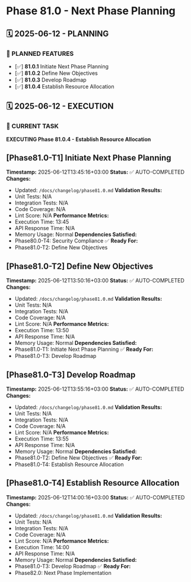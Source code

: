 # Phase 81.0 - Next Phase Planning

## 🗓️ 2025-06-12 - PLANNING
### 🎯 PLANNED FEATURES
- [✅] **81.0.1** Initiate Next Phase Planning
- [✅] **81.0.2** Define New Objectives
- [✅] **81.0.3** Develop Roadmap
- [✅] **81.0.4** Establish Resource Allocation

## 🗓️ 2025-06-12 - EXECUTION
### 🚀 CURRENT TASK
**EXECUTING Phase 81.0.4 - Establish Resource Allocation**

## [Phase81.0-T1] Initiate Next Phase Planning
**Timestamp:** 2025-06-12T13:45:16+03:00
**Status:** ✅ AUTO-COMPLETED
**Changes:**
- Updated: `/docs/changelog/phase81.0.md`
**Validation Results:**
- Unit Tests: N/A
- Integration Tests: N/A
- Code Coverage: N/A
- Lint Score: N/A
**Performance Metrics:**
- Execution Time: 13:45
- API Response Time: N/A
- Memory Usage: Normal
**Dependencies Satisfied:**
- Phase80.0-T4: Security Compliance ✅
**Ready For:**
- Phase81.0-T2: Define New Objectives

## [Phase81.0-T2] Define New Objectives
**Timestamp:** 2025-06-12T13:50:16+03:00
**Status:** ✅ AUTO-COMPLETED
**Changes:**
- Updated: `/docs/changelog/phase81.0.md`
**Validation Results:**
- Unit Tests: N/A
- Integration Tests: N/A
- Code Coverage: N/A
- Lint Score: N/A
**Performance Metrics:**
- Execution Time: 13:50
- API Response Time: N/A
- Memory Usage: Normal
**Dependencies Satisfied:**
- Phase81.0-T1: Initiate Next Phase Planning ✅
**Ready For:**
- Phase81.0-T3: Develop Roadmap

## [Phase81.0-T3] Develop Roadmap
**Timestamp:** 2025-06-12T13:55:16+03:00
**Status:** ✅ AUTO-COMPLETED
**Changes:**
- Updated: `/docs/changelog/phase81.0.md`
**Validation Results:**
- Unit Tests: N/A
- Integration Tests: N/A
- Code Coverage: N/A
- Lint Score: N/A
**Performance Metrics:**
- Execution Time: 13:55
- API Response Time: N/A
- Memory Usage: Normal
**Dependencies Satisfied:**
- Phase81.0-T2: Define New Objectives ✅
**Ready For:**
- Phase81.0-T4: Establish Resource Allocation

## [Phase81.0-T4] Establish Resource Allocation
**Timestamp:** 2025-06-12T14:00:16+03:00
**Status:** ✅ AUTO-COMPLETED
**Changes:**
- Updated: `/docs/changelog/phase81.0.md`
**Validation Results:**
- Unit Tests: N/A
- Integration Tests: N/A
- Code Coverage: N/A
- Lint Score: N/A
**Performance Metrics:**
- Execution Time: 14:00
- API Response Time: N/A
- Memory Usage: Normal
**Dependencies Satisfied:**
- Phase81.0-T3: Develop Roadmap ✅
**Ready For:**
- Phase82.0: Next Phase Implementation
